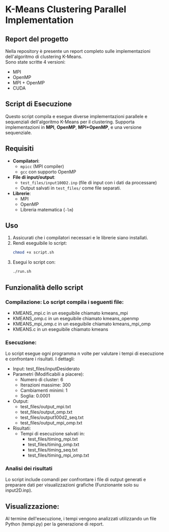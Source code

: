 # K-Means Clustering Parallel Implementation
## Report del progetto
Nella repository è presente un report completo sulle implementazioni dell'algoritmo di clustering K-Means.  
Sono state scritte 4 versioni:
- MPI
- OpenMP
- MPI + OpenMP
- CUDA

## Script di Esecuzione

Questo script compila e esegue diverse implementazioni parallele e sequenziali dell'algoritmo K-Means per il clustering. Supporta implementazioni in **MPI**, **OpenMP**, **MPI+OpenMP**, e una versione sequenziale.

## Requisiti

- **Compilatori**:
  - `mpicc` (MPI compiler)
  - `gcc` con supporto OpenMP
- **File di input/output**:
  - `test_files/input100D2.inp` (file di input con i dati da processare)
  - Output salvati in `test_files/` come file separati.
- **Librerie**:
  - MPI
  - OpenMP
  - Libreria matematica (`-lm`)

## Uso

1. Assicurati che i compilatori necessari e le librerie siano installati.
2. Rendi eseguibile lo script:
   ```bash
   chmod +x script.sh
   ```
3. Esegui lo script con:
    ```bash
   ./run.sh
   ```

## Funzionalità dello script
### Compilazione: Lo script compila i seguenti file:
- KMEANS_mpi.c in un eseguibile chiamato kmeans_mpi
- KMEANS_omp.c in un eseguibile chiamato kmeans_openmp
- KMEANS_mpi_omp.c in un eseguibile chiamato kmeans_mpi_omp
- KMEANS.c in un eseguibile chiamato kmeans

### Esecuzione: 
Lo script esegue ogni programma n volte per valutare i tempi di esecuzione e confrontare i risultati. 
I dettagli:
- Input: test_files/inputDesiderato
- Parametri (Modificabili a piacere):
  - Numero di cluster: 6
  - Iterazioni massime: 300
  - Cambiamenti minimi: 1
  - Soglia: 0.0001
- Output:
  - test_files/output_mpi.txt
  - test_files/output_omp.txt
  - test_files/output100d2_seq.txt
  - test_files/output_mpi_omp.txt
- Risultati:
  - Tempi di esecuzione salvati in:
    - test_files/timing_mpi.txt
    - test_files/timing_omp.txt
    - test_files/timing_seq.txt
    - test_files/timing_mpi_omp.txt


### Analisi dei risultati
Lo script include comandi per confrontare i file di output generati e preparare dati per visualizzazioni grafiche (Funzionante solo su input2D.inp).

## Visualizzazione: 
Al termine dell'esecuzione, i tempi vengono analizzati utilizzando un file Python (tempi.py) per la generazione di report.
